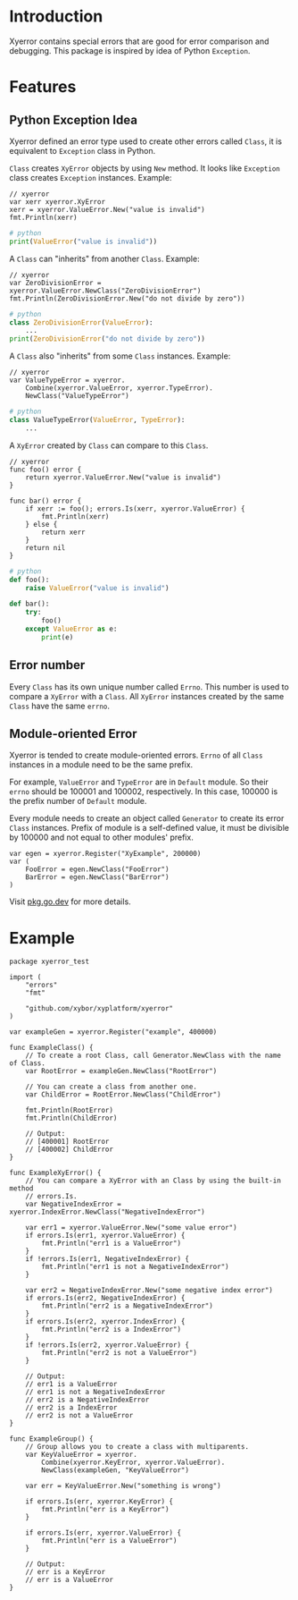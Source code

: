 # Introduction
Xyerror contains special errors that are good for error comparison and
debugging.
This package is inspired by idea of Python `Exception`.

# Features
## Python Exception Idea
Xyerror defined an error type used to create other errors called `Class`, it is
equivalent to `Exception` class in Python.

`Class` creates `XyError` objects by using `New` method. It looks like
`Exception` class creates `Exception` instances. Example:
```golang
// xyerror
var xerr xyerror.XyError
xerr = xyerror.ValueError.New("value is invalid")
fmt.Println(xerr)
```
```python
# python
print(ValueError("value is invalid"))
```

A `Class` can "inherits" from another `Class`. Example:
```golang
// xyerror
var ZeroDivisionError = xyerror.ValueError.NewClass("ZeroDivisionError")
fmt.Println(ZeroDivisionError.New("do not divide by zero"))
```
```python
# python
class ZeroDivisionError(ValueError):
    ...
print(ZeroDivisionError("do not divide by zero"))
```

A `Class` also "inherits" from some `Class` instances. Example:
```golang
// xyerror
var ValueTypeError = xyerror.
    Combine(xyerror.ValueError, xyerror.TypeError).
    NewClass("ValueTypeError")
```
```python
# python
class ValueTypeError(ValueError, TypeError):
    ...
```

A `XyError` created by `Class` can compare to this `Class`.
```golang
// xyerror
func foo() error {
    return xyerror.ValueError.New("value is invalid")
}

func bar() error {
    if xerr := foo(); errors.Is(xerr, xyerror.ValueError) {
        fmt.Println(xerr)
    } else {
        return xerr
    }
    return nil
}
```
```python
# python
def foo():
    raise ValueError("value is invalid")

def bar():
    try:
        foo()
    except ValueError as e:
        print(e)
```

## Error number
Every `Class` has its own unique number called `Errno`. This number is used to
compare a `XyError` with a `Class`. All `XyError` instances created by the same
`Class` have the same `errno`.

## Module-oriented Error
Xyerror is tended to create module-oriented errors. `Errno` of all `Class`
instances in a module need to be the same prefix.

For example, `ValueError` and `TypeError` are in `Default` module. So their
`errno` should be 100001 and 100002, respectively. In this case, 100000 is the
prefix number of `Default` module.

Every module needs to create an object called `Generator` to create its error
`Class` instances. Prefix of module is a self-defined value, it must be
divisible by 100000 and not equal to other modules' prefix.

```golang
var egen = xyerror.Register("XyExample", 200000)
var (
    FooError = egen.NewClass("FooError")
    BarError = egen.NewClass("BarError")
)
```

Visit [pkg.go.dev](https://pkg.go.dev/github.com/xybor/xyplatform/xyerror) for
more details.

# Example
```golang
package xyerror_test

import (
	"errors"
	"fmt"

	"github.com/xybor/xyplatform/xyerror"
)

var exampleGen = xyerror.Register("example", 400000)

func ExampleClass() {
	// To create a root Class, call Generator.NewClass with the name of Class.
	var RootError = exampleGen.NewClass("RootError")

	// You can create a class from another one.
	var ChildError = RootError.NewClass("ChildError")

	fmt.Println(RootError)
	fmt.Println(ChildError)

	// Output:
	// [400001] RootError
	// [400002] ChildError
}

func ExampleXyError() {
	// You can compare a XyError with an Class by using the built-in method
	// errors.Is.
	var NegativeIndexError = xyerror.IndexError.NewClass("NegativeIndexError")

	var err1 = xyerror.ValueError.New("some value error")
	if errors.Is(err1, xyerror.ValueError) {
		fmt.Println("err1 is a ValueError")
	}
	if !errors.Is(err1, NegativeIndexError) {
		fmt.Println("err1 is not a NegativeIndexError")
	}

	var err2 = NegativeIndexError.New("some negative index error")
	if errors.Is(err2, NegativeIndexError) {
		fmt.Println("err2 is a NegativeIndexError")
	}
	if errors.Is(err2, xyerror.IndexError) {
		fmt.Println("err2 is a IndexError")
	}
	if !errors.Is(err2, xyerror.ValueError) {
		fmt.Println("err2 is not a ValueError")
	}

	// Output:
	// err1 is a ValueError
	// err1 is not a NegativeIndexError
	// err2 is a NegativeIndexError
	// err2 is a IndexError
	// err2 is not a ValueError
}

func ExampleGroup() {
	// Group allows you to create a class with multiparents.
	var KeyValueError = xyerror.
		Combine(xyerror.KeyError, xyerror.ValueError).
		NewClass(exampleGen, "KeyValueError")

	var err = KeyValueError.New("something is wrong")

	if errors.Is(err, xyerror.KeyError) {
		fmt.Println("err is a KeyError")
	}

	if errors.Is(err, xyerror.ValueError) {
		fmt.Println("err is a ValueError")
	}

	// Output:
	// err is a KeyError
	// err is a ValueError
}
```
